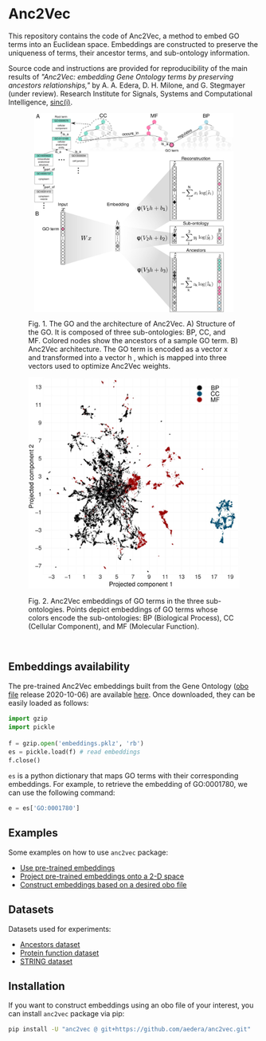 # Anc2Vec

This repository contains the code of Anc2Vec, a method to embed GO terms into
an Euclidean space. Embeddings are constructed to preserve the uniqueness of
terms, their ancestor terms, and sub-ontology information.

Source code and instructions are provided for reproducibility of the main
results of *"Anc2Vec: embedding Gene Ontology terms by preserving ancestors
relationships,"* by A. A. Edera, D. H. Milone, and G. Stegmayer (under
review). Research Institute for Signals, Systems and Computational
Intelligence, [sinc(i)](https://sinc.unl.edu.ar).

<figure>
  <p align="center">
  <img src="img/Fig01.jpg" alt="Anc2Vec" height="400" style="vertical-align:middle"/>
  </p>

  <figcaption> Fig. 1. The GO and the architecture of Anc2Vec. A) Structure of
  the GO. It is composed of three sub-ontologies: BP, CC, and MF. Colored
  nodes show the ancestors of a sample GO term. B) Anc2Vec architecture. The
  GO term is encoded as a vector x and transformed into a vector h , which is
  mapped into three vectors used to optimize Anc2Vec weights.
  </figcaption>
</figure>

<figure>
  <p align="center">
  <img src="img/Fig02.jpg" alt="Anc2Vec" width="440"/>
  </p>

  <figcaption>Fig. 2. Anc2Vec embeddings of GO terms in the three sub-ontologies.
    Points depict embeddings of GO terms whose colors encode the
    sub-ontologies: BP (Biological Process), CC (Cellular Component), and MF
    (Molecular Function).
</figcaption>
</figure>
<br>

## Embeddings availability

The pre-trained Anc2Vec embeddings built from the Gene Ontology
([obo file](./anc2vec/data/go.obo) release 2020-10-06) are available
[here](./anc2vec/data/embeddings.pklz). Once downloaded, they can be easily
loaded as follows:

```python
import gzip
import pickle

f = gzip.open('embeddings.pklz', 'rb')
es = pickle.load(f) # read embeddings
f.close()
```

`es` is a python dictionary that maps GO terms with their corresponding
embeddings. For example, to retrieve the embedding of GO:0001780, we can use
the following command:

```python
e = es['GO:0001780']
```

## Examples

Some examples on how to use `anc2vec` package:

* [Use pre-trained embeddings](https://colab.research.google.com/github/aedera/anc2vec/blob/main/examples/pretrained_anc2vec_embeddings.ipynb)
* [Project pre-trained embeddings onto a 2-D space](https://colab.research.google.com/github/aedera/anc2vec/blob/main/examples/project_embeddings.ipynb)
* [Construct embeddings based on a desired obo file](https://colab.research.google.com/github/aedera/anc2vec/blob/main/examples/train_anc2vec_embeddings.ipynb)

## Datasets

Datasets used for experiments:

* [Ancestors dataset](https://drive.google.com/file/d/1fgK50TNg5nrade22SwmqZYOeAxgPHIHY/view?usp=sharing)
* [Protein function dataset](https://drive.google.com/file/d/1eokaKj20tbFTn9jexQXIkONqwHeiBGS-/view?usp=sharing)
* [STRING dataset](https://drive.google.com/file/d/1dBZqQeBuGf35_pGT6qJWSuX1At32t9CI/view?usp=sharing)

## Installation

If you want to construct embeddings using an obo file of your interest, you
can install `anc2vec` package via pip:

```bash
pip install -U "anc2vec @ git+https://github.com/aedera/anc2vec.git"
```

